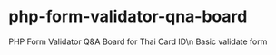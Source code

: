 # php-form-validator-qna-board
PHP Form Validator Q&amp;A Board for Thai Card ID\n
Basic validate form
